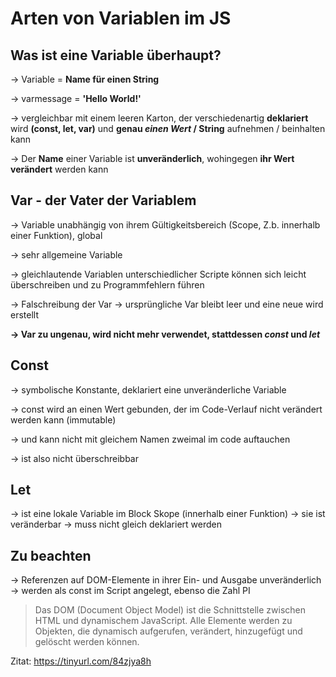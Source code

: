 # Arten von Variablen im JS

## Was ist eine Variable überhaupt?

-> Variable = **Name für einen String**

-> varmessage = **'Hello World!'**

-> vergleichbar mit einem leeren Karton, der verschiedenartig **deklariert** wird **(const, let, var)** und **genau _einen Wert_ / String** aufnehmen / beinhalten kann

-> Der **Name** einer Variable ist **unveränderlich**, wohingegen **ihr Wert verändert** werden kann

## Var - der Vater der Variablem

-> Variable unabhängig von ihrem Gültigkeitsbereich (Scope, Z.b. innerhalb einer Funktion), global

-> sehr allgemeine Variable

-> gleichlautende Variablen unterschiedlicher Scripte können sich leicht überschreiben und zu Programmfehlern führen

-> Falschreibung der Var -> ursprüngliche Var bleibt leer und eine neue wird erstellt

**-> Var zu ungenau, wird nicht mehr verwendet, stattdessen _const_ und _let_**

## Const

-> symbolische Konstante, deklariert eine unveränderliche Variable

-> const wird an einen Wert gebunden, der im Code-Verlauf nicht verändert werden kann (immutable)

-> und kann nicht mit gleichem Namen zweimal im code auftauchen

-> ist also nicht überschreibbar

## Let

-> ist eine lokale Variable im Block Skope (innerhalb einer Funktion)
-> sie ist veränderbar
-> muss nicht gleich deklariert werden

## Zu beachten

-> Referenzen auf DOM-Elemente in ihrer Ein- und Ausgabe unveränderlich -> werden als const im Script angelegt, ebenso die Zahl PI

> Das DOM (Document Object Model) ist die Schnittstelle 
> zwischen HTML und dynamischem JavaScript. Alle Elemente 
> werden zu Objekten, die dynamisch aufgerufen, 
> verändert, hinzugefügt und gelöscht werden können.

Zitat: <https://tinyurl.com/84zjya8h>


